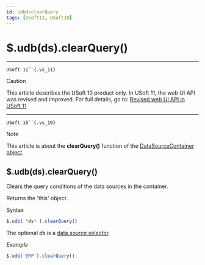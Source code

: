 ```yaml
---
id: udbdsclearQuery
tags: [USoft11, USoft10]
---
```

# $.udb(ds).clearQuery()



----

`USoft 11``{.vs_11}`

> [!CAUTION]
> This article describes the USoft 10 product only.
> In USoft 11, the web UI API was revised and improved. For full details, go to:
> [Revised web UI API in USoft 11](/docs/Web_and_app_UIs/UDB_udb/Revised_web_UI_API_in_USoft_11.md)

----

`USoft 10``{.vs_10}`

> [!NOTE]
> This article is about the **clearQuery()** function of the [DataSourceContainer object](/docs/Web_and_app_UIs/UDB_DataSourceContainer).

## **$.udb(ds).clearQuery()**

Clears the query conditions of the data sources in the container.

Returns the 'this' object.

Syntax

```js
$.udb( *ds* ).clearQuery()
```

The optional *ds* is a [data source selector](/docs/Web_and_app_UIs/UDB_DataSourceMetaContainer/UDB_DataSourceMetaContainer_object.md).

*Example*

```js
$.udb('EMP').clearQuery();
```